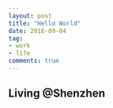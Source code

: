```yaml
---
layout: post
title: "Hello World"
date: 2016-09-04
tag:
- work
- life
comments: true
---
```


## Living @Shenzhen